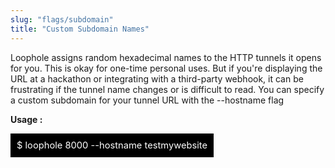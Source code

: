 ```yaml
---
slug: "flags/subdomain"
title: "Custom Subdomain Names"
---
```


Loophole assigns random hexadecimal names to the HTTP tunnels it opens for you. This is okay for one-time personal uses. But if you're displaying the URL at a hackathon or integrating with a third-party webhook, it can be frustrating if the tunnel name changes or is difficult to read. You can specify a custom subdomain for your tunnel URL with the --hostname flag

<b> Usage : </b>

<divs style="background-color:black;color:white;padding:10px;font-size: 105%;clear: left;display: table;justify-content: left align-items: left; flex-direction: column;">$ loophole 8000 --hostname testmywebsite  </div>

